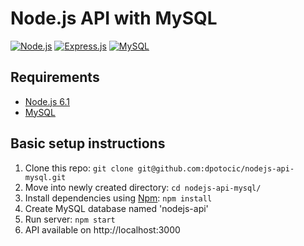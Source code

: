 # Node.js API with MySQL

[![Node.js](https://img.shields.io/badge/Powered_by-NodeJS-green.svg?style=flat)](https://nodejs.org)
[![Express.js](https://img.shields.io/badge/Powered_by-expressjs-white.svg?style=flat)](https://expressjs.com/)
[![MySQL](https://img.shields.io/badge/Powered_by-MySQL-blue.svg?style=flat)](https://www.mysql.com/)

## Requirements

* [Node.js 6.1](https://nodejs.org/en/download/)
* [MySQL](https://www.mysql.com/downloads/)


## Basic setup instructions

1. Clone this repo: `git clone git@github.com:dpotocic/nodejs-api-mysql.git`
2. Move into newly created directory: `cd nodejs-api-mysql/`
3. Install dependencies using [Npm](https://nodejs.org/en/download/): `npm install`
4. Create MySQL database named 'nodejs-api'
5. Run server: `npm start`
6. API available on http://localhost:3000